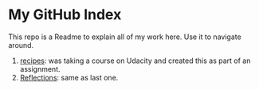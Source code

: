 # My GitHub Index
This repo is a Readme to explain all of my work here. Use it to navigate around.

1. [recipes](https://github.com/EstebanDalelR/recipes):
was taking a course on Udacity and created this as part of an assignment.
2. [Reflections](https://github.com/EstebanDalelR/Reflections):
same as last one.
